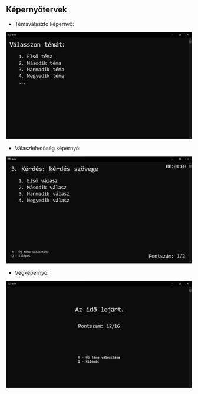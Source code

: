 ## Képernyőtervek
* Témaválasztó képernyő:

![Témaválasztó képernyő](img/Theme.jpg)
* Válaszlehetőség képernyő:

![Válaszlehetőség képernyő](img/Question.jpg)
* Végképernyő:

![Végképernyő](img/End.jpg)